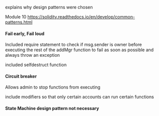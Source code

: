 explains why design patterns were chosen

Module 10 https://solidity.readthedocs.io/en/develop/common-patterns.html

#### Fail early, Fail loud 
Included require statement to check if msg.sender is owner before executing the rest of the addMgr function
to fail as soon as possible and always throw an exception

included selfdestruct function

#### Circuit breaker
Allows admin to stop functions from executing

include modifiers so that only certain accounts can run certain functions

#### State Machine design pattern not necessary
